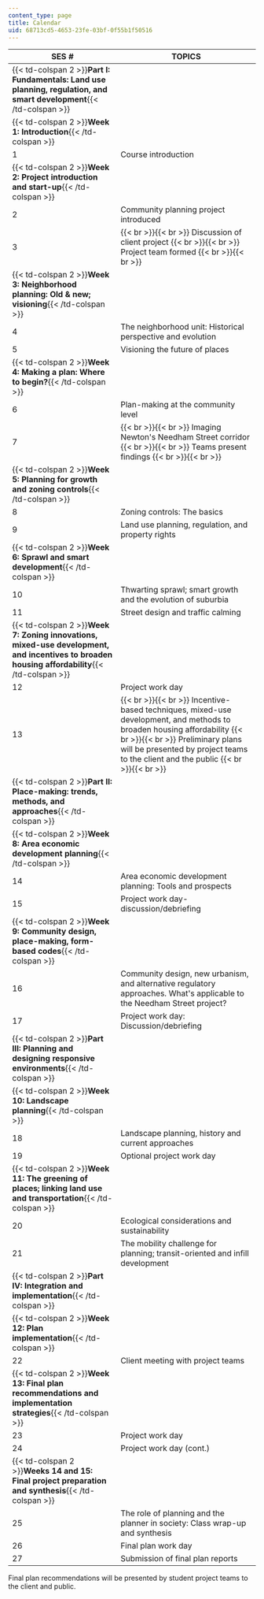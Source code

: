 ```yaml
---
content_type: page
title: Calendar
uid: 68713cd5-4653-23fe-03bf-0f55b1f50516
---
```


| SES # | TOPICS |
| --- | --- |
| {{< td-colspan 2 >}}**Part I: Fundamentals: Land use planning, regulation, and smart development**{{< /td-colspan >}} ||
| {{< td-colspan 2 >}}**Week 1: Introduction**{{< /td-colspan >}} ||
| 1 | Course introduction |
| {{< td-colspan 2 >}}**Week 2: Project introduction and start-up**{{< /td-colspan >}} ||
| 2 | Community planning project introduced |
| 3 |  {{< br >}}{{< br >}} Discussion of client project {{< br >}}{{< br >}} Project team formed {{< br >}}{{< br >}}  |
| {{< td-colspan 2 >}}**Week 3: Neighborhood planning: Old & new; visioning**{{< /td-colspan >}} ||
| 4 | The neighborhood unit: Historical perspective and evolution |
| 5 | Visioning the future of places |
| {{< td-colspan 2 >}}**Week 4: Making a plan: Where to begin?**{{< /td-colspan >}} ||
| 6 | Plan-making at the community level |
| 7 |  {{< br >}}{{< br >}} Imaging Newton's Needham Street corridor {{< br >}}{{< br >}} Teams present findings {{< br >}}{{< br >}}  |
| {{< td-colspan 2 >}}**Week 5: Planning for growth and zoning controls**{{< /td-colspan >}} ||
| 8 | Zoning controls: The basics |
| 9 | Land use planning, regulation, and property rights |
| {{< td-colspan 2 >}}**Week 6: Sprawl and smart development**{{< /td-colspan >}} ||
| 10 | Thwarting sprawl; smart growth and the evolution of suburbia |
| 11 | Street design and traffic calming |
| {{< td-colspan 2 >}}**Week 7: Zoning innovations, mixed-use development, and incentives to broaden housing affordability**{{< /td-colspan >}} ||
| 12 | Project work day |
| 13 |  {{< br >}}{{< br >}} Incentive-based techniques, mixed-use development, and methods to broaden housing affordability {{< br >}}{{< br >}} Preliminary plans will be presented by project teams to the client and the public {{< br >}}{{< br >}}  |
| {{< td-colspan 2 >}}**Part II: Place-making: trends, methods, and approaches**{{< /td-colspan >}} ||
| {{< td-colspan 2 >}}**Week 8: Area economic development planning**{{< /td-colspan >}} ||
| 14 | Area economic development planning: Tools and prospects |
| 15 | Project work day-discussion/debriefing |
| {{< td-colspan 2 >}}**Week 9: Community design, place-making, form-based codes**{{< /td-colspan >}} ||
| 16 | Community design, new urbanism, and alternative regulatory approaches. What's applicable to the Needham Street project? |
| 17 | Project work day: Discussion/debriefing |
| {{< td-colspan 2 >}}**Part III: Planning and designing responsive environments**{{< /td-colspan >}} ||
| {{< td-colspan 2 >}}**Week 10: Landscape planning**{{< /td-colspan >}} ||
| 18 | Landscape planning, history and current approaches |
| 19 | Optional project work day |
| {{< td-colspan 2 >}}**Week 11: The greening of places; linking land use and transportation**{{< /td-colspan >}} ||
| 20 | Ecological considerations and sustainability |
| 21 | The mobility challenge for planning; transit-oriented and infill development |
| {{< td-colspan 2 >}}**Part IV: Integration and implementation**{{< /td-colspan >}} ||
| {{< td-colspan 2 >}}**Week 12: Plan implementation**{{< /td-colspan >}} ||
| 22 | Client meeting with project teams |
| {{< td-colspan 2 >}}**Week 13: Final plan recommendations and implementation strategies**{{< /td-colspan >}} ||
| 23 | Project work day |
| 24 | Project work day (cont.) |
| {{< td-colspan 2 >}}**Weeks 14 and 15: Final project preparation and synthesis**{{< /td-colspan >}} ||
| 25 | The role of planning and the planner in society: Class wrap-up and synthesis |
| 26 | Final plan work day |
| 27 | Submission of final plan reports 

Final plan recommendations will be presented by student project teams to the client and public.